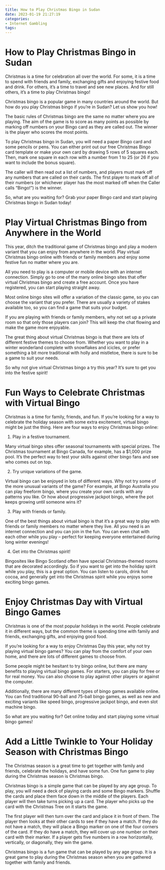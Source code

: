 ```yaml
---
title: How to Play Christmas Bingo in Sudan
date: 2023-01-19 21:27:19
categories:
- Internet Gambling
tags:
---
```



#  How to Play Christmas Bingo in Sudan

Christmas is a time for celebration all over the world. For some, it is a time to spend with friends and family, exchanging gifts and enjoying festive food and drink. For others, it’s a time to travel and see new places. And for still others, it’s a time to play Christmas bingo!

Christmas bingo is a popular game in many countries around the world. But how do you play Christmas bingo if you’re in Sudan? Let us show you how!

The basic rules of Christmas bingo are the same no matter where you are playing. The aim of the game is to score as many points as possible by marking off numbers on your Bingo card as they are called out. The winner is the player who scores the most points.

To play Christmas bingo in Sudan, you will need a paper Bingo card and some pencils or pens. You can either print out our free Christmas Bingo card template or make your own card by drawing 5 rows of 5 squares each. Then, mark one square in each row with a number from 1 to 25 (or 26 if you want to include the bonus square).

The caller will then read out a list of numbers, and players must mark off any numbers that are called on their cards. The first player to mark off all of their numbers (or whichever player has the most marked off when the Caller calls “Bingo!”) is the winner.

So, what are you waiting for? Grab your paper Bingo card and start playing Christmas bingo in Sudan today!

#  Play Virtual Christmas Bingo from Anywhere in the World

This year, ditch the traditional game of Christmas bingo and play a modern variant that you can enjoy from anywhere in the world. Play virtual Christmas bingo online with friends or family members and enjoy some festive fun no matter where you are.

All you need to play is a computer or mobile device with an internet connection. Simply go to one of the many online bingo sites that offer virtual Christmas bingo and create a free account. Once you have registered, you can start playing straight away.

Most online bingo sites will offer a variation of the classic game, so you can choose the variant that you prefer. There are usually a variety of stakes available too, so you can find a game that suits your budget.

If you are playing with friends or family members, why not set up a private room so that only those players can join? This will keep the chat flowing and make the game more enjoyable.

The great thing about virtual Christmas bingo is that there are lots of different festive themes to choose from. Whether you want to play in a winter wonderland complete with snowflakes and icicles, or prefer something a bit more traditional with holly and mistletoe, there is sure to be a game to suit your needs.

So why not give virtual Christmas bingo a try this year? It’s sure to get you into the festive spirit!

#  Fun Ways to Celebrate Christmas with Virtual Bingo

Christmas is a time for family, friends, and fun. If you’re looking for a way to celebrate the holiday season with some extra excitement, virtual bingo might be just the thing. Here are four ways to enjoy Christmas bingo online:

1. Play in a festive tournament.

Many virtual bingo sites offer seasonal tournaments with special prizes. The Christmas tournament at Bingo Canada, for example, has a $1,000 prize pool. It’s the perfect way to test your skills against other bingo fans and see who comes out on top.

2. Try unique variations of the game.

Virtual bingo can be enjoyed in lots of different ways. Why not try some of the more unusual variants of the game? For example, at Bingo Australia you can play freeform bingo, where you create your own cards with any patterns you like. Or how about progressive jackpot bingo, where the pot keeps growing until someone wins it?

3. Play with friends or family.

One of the best things about virtual bingo is that it’s a great way to play with friends or family members no matter where they live. All you need is an internet connection and you can join in the fun. You can even chat with each other while you play – perfect for keeping everyone entertained during long winter evenings!

4. Get into the Christmas spirit!

Bingosites like Bingo Scotland often have special Christmas-themed rooms that are decorated accordingly. So if you want to get into the holiday spirit while you play, this is a great option. You can listen to carols, drink hot cocoa, and generally get into the Christmas spirit while you enjoys some exciting bingo games.

#  Enjoy Christmas Day with Virtual Bingo Games

Christmas is one of the most popular holidays in the world. People celebrate it in different ways, but the common theme is spending time with family and friends, exchanging gifts, and enjoying good food.

If you’re looking for a way to enjoy Christmas Day this year, why not try playing virtual bingo games? You can play from the comfort of your own home, and there are lots of different games to choose from.

Some people might be hesitant to try bingo online, but there are many benefits to playing virtual bingo games. For starters, you can play for free or for real money. You can also choose to play against other players or against the computer.

Additionally, there are many different types of bingo games available online. You can find traditional 90-ball and 75-ball bingo games, as well as new and exciting variants like speed bingo, progressive jackpot bingo, and even slot machine bingo.

So what are you waiting for? Get online today and start playing some virtual bingo games!

#  Add a Little Twinkle to Your Holiday Season with Christmas Bingo

The Christmas season is a great time to get together with family and friends, celebrate the holidays, and have some fun. One fun game to play during the Christmas season is Christmas bingo.

Christmas bingo is a simple game that can be played by any age group. To play, you will need a deck of playing cards and some Bingo markers. Shuffle the cards and place them face down in the middle of the players. Each player will then take turns picking up a card. The player who picks up the card with the Christmas Tree on it starts the game.

The first player will then turn over the card and place it in front of them. The player then looks at their other cards to see if they have a match. If they do not have a match, they will place a Bingo marker on one of the four corners of the card. If they do have a match, they will cover up one number on their card with their marker. If a player gets five numbers in a row horizontally, vertically, or diagonally, they win the game.

Christmas bingo is a fun game that can be played by any age group. It is a great game to play during the Christmas season when you are gathered together with family and friends.